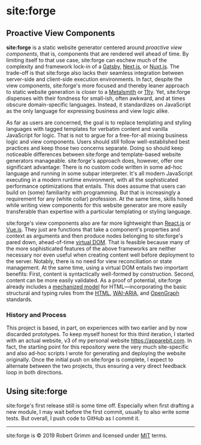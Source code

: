 # site:forge

## Proactive View Components

__site:forge__ is a static website generator centered around *proactive view
components*, that is, components that are rendered well ahead of time. By
limiting itself to that use case, site:forge can eschew much of the complexity
and framework lock-in of a [Gatsby](https://www.gatsbyjs.org),
[Next.js](https://nextjs.org), or [Nuxt.js](https://nuxtjs.org). The trade-off
is that site:forge also lacks their seamless integration between server-side and
client-side execution environments. In fact, despite the view components,
site:forge's more focused and thereby leaner approach to static website
generation is closer to a [Metalsmith](https://metalsmith.io) or
[11ty](https://www.11ty.dev). Yet, site:forge dispenses with their fondness for
small-ish, often awkward, and at times obscure domain-specific languages.
Instead, it standardizes on JavaScript as the only language for expressing
business and view logic alike.

As far as users are concerned, the goal is to replace templating and styling
languages with tagged templates for verbatim content and vanilla JavaScript for
logic. That is not to argue for a free-for-all mixing business logic and view
components. Users should still follow well-established best practices and keep
those two concerns separate. Doing so should keep noticeable differences between
site:forge and template-based website generators manageable. site:forge's
approach does, however, offer one significant advantage: There is no custom code
written in some ad-hoc language and running in some subpar interpreter. It's all
modern JavaScript executing in a modern runtime environment, with all the
sophisticated performance optimizations that entails. This does assume that
users can build on (some) familiarity with programming. But that is increasingly
a requirement for any (white collar) profession. At the same time, skills honed
while writing view components for this website generator are more easily
transferable than expertise with a particular templating or styling language.

site:forge's view components also are far more lightweight than
[React.js](https://reactjs.org) or [Vue.js](https://vuejs.org). They just are
functions that take a component's properties and context as arguments and then
produce nodes belonging to site:forge's pared down, ahead-of-time [virtual
DOM](https://github.com/sethvincent/awesome-virtual-dom). That is feasible
because many of the more sophisticated features of the above frameworks are
neither necessary nor even useful when creating content well before deployment
to the server. Notably, there is no need for view reconciliation or state
management. At the same time, using a virtual DOM entails two important
benefits: First, content is syntactically well-formed by construction. Second,
content can be more easily validated. As a proof of potential, site:forge
already includes a [mechanized model](lib/markup/model.json) for
HTML—incorporating the basic structural and typing rules from the
[HTML](https://html.spec.whatwg.org), [WAI-ARIA](https://w3c.github.io/aria/),
and [OpenGraph](https://ogp.me) standards.

### History and Process

This project is based, in part, on experiences with two earlier and by now
discarded prototypes. To keep myself honest for this third iteration, I started
with an actual website, v3 of my personal website https://apparebit.com. In
fact, the starting point for this repository were the very much site-specific
and also ad-hoc scripts I wrote for generating and deploying the website
originally. Once the initial push on site:forge is complete, I expect to
alternate between the two projects, thus ensuring a very direct feedback loop in
both directions.

## Using site:forge

site:forge's first release still is some time off. Especially when first
drafting a new module, I may wait before the first commit, usually to also write
some tests. But overall, I push code to GitHub as I commit it.

---

site:forge is © 2019 Robert Grimm and licensed under [MIT](LICENSE) terms.
